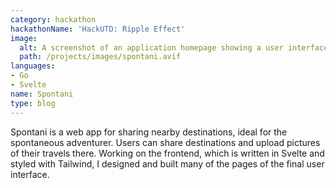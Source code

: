 ```yaml
---
category: hackathon
hackathonName: 'HackUTD: Ripple Effect'
image:
  alt: A screenshot of an application homepage showing a user interface and a map
  path: /projects/images/spontani.avif
languages:
- Go
- Svelte
name: Spontani
type: blog
---
```

Spontani is a web app for sharing nearby destinations, ideal for the
spontaneous adventurer. Users can share destinations and upload pictures of
their travels there. Working on the frontend, which is written in Svelte and
styled with Tailwind, I designed and built many of the pages of the final user
interface.
